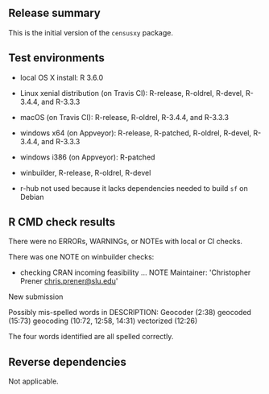 ## Release summary
This is the initial version of the `censusxy` package.

## Test environments
* local OS X install: R 3.6.0
* Linux xenial distribution (on Travis CI): R-release, R-oldrel, R-devel, R-3.4.4, and R-3.3.3
* macOS (on Travis CI): R-release, R-oldrel, R-3.4.4, and R-3.3.3
* windows x64 (on Appveyor): R-release, R-patched, R-oldrel, R-devel, R-3.4.4, and R-3.3.3
* windows i386 (on Appveyor): R-patched
* winbuilder, R-release, R-oldrel, R-devel

* r-hub not used because it lacks dependencies needed to build `sf` on Debian

## R CMD check results
There were no ERRORs, WARNINGs, or NOTEs with local or CI checks.

There was one NOTE on winbuilder checks:

* checking CRAN incoming feasibility ... NOTE
Maintainer: 'Christopher Prener <chris.prener@slu.edu>'

New submission

Possibly mis-spelled words in DESCRIPTION:
  Geocoder (2:38)
  geocoded (15:73)
  geocoding (10:72, 12:58, 14:31)
  vectorized (12:26)

The four words identified are all spelled correctly.

## Reverse dependencies
Not applicable.
